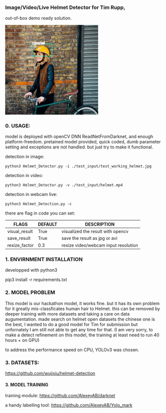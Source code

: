
### Image/Video/Live Helmet Detector for Tim Rupp, 

out-of-box demo ready solution. 

<img src="./result/test_larger.jpg" width="300"  />

### 0. USAGE:

model is deployed with openCV DNN ReadNetFromDarknet, and enough platform-freedom.
pretained model provided, quick coded, dumb parameter setting and exceptions are not handled. 
but just try to make it functional.

detection in image:
```
python3 Helmet_Detector.py -i ./test_input/test_working_helmet.jpg
```

detection in video:
```
python3 Helmet_Detector.py -v ./test_input/helmet.mp4
```

detection in webcam live:
```
python3 Helmet_Detection.py -c
```
there are flag in code you can set: 

| FLAGS  | DEFAULT |DESCRIPTION|
| ------------- | ------------- |------------- |
| visual_result  | True  |visualized the result with opencv|
| save_result  | True  | save the result as jpg or avi  |
| resize_factor   | 0.3 | resize video/webcam input resolution |



### 1. ENVIRNMENT INSTALLATION

developped with python3

pip3 install -r requirements.txt

### 2. MODEL PROBLEM

This model is our hackathon model, it works fine. but it has its own problem for it greatly mis-classficates human hair to Helmet.
this can be removed by deeper training with more datasets and taking a care on data augumentation.
made search on helmet open datasets the chinese one is the best, I wanted to do a good model for Tim for submission but unfornately I am still not able to get any time for that. (I am very sorry, to make a detect refinement on this model, the training at least need to run 40 hours + on GPU)

to address the performance speed on CPU, YOLOv3 was chosen.

### 3. DATASETS:

https://github.com/wujixiu/helmet-detection 

#### 3. MODEL TRAINING

training module: https://github.com/AlexeyAB/darknet

a handy labelling tool: https://github.com/AlexeyAB/Yolo_mark
